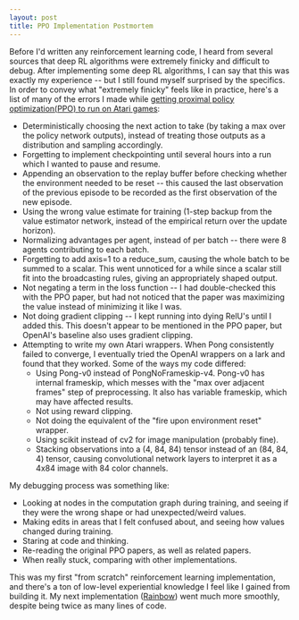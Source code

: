 ```yaml
---
layout: post
title: PPO Implementation Postmortem
---
```


Before I'd written any reinforcement learning code, I heard from several sources that deep RL algorithms were extremely finicky and difficult to debug.  After implementing some deep RL algorithms, I can say that this was exactly my experience -- but I still found myself surprised by the specifics.  In order to convey what "extremely finicky" feels like in practice, here's a list of many of the errors I made while [getting proximal policy optimization(PPO) to run on Atari games](https://github.com/coreystaten/deeprl-ppo):
* Deterministically choosing the next action to take (by taking a max over the policy network outputs), instead of treating those outputs as a distribution and sampling accordingly.
* Forgetting to implement checkpointing until several hours into a run which I wanted to pause and resume.
* Appending an observation to the replay buffer before checking whether the environment needed to be reset -- this caused the last observation of the previous episode to be recorded as the first observation of the new episode.
* Using the wrong value estimate for training (1-step backup from the value estimator network, instead of the empirical return over the update horizon).
* Normalizing advantages per agent, instead of per batch -- there were 8 agents contributing to each batch.
* Forgetting to add axis=1 to a reduce_sum, causing the whole batch to be summed to a scalar.  This went unnoticed for a while since a scalar still fit into the broadcasting rules, giving an appropriately shaped output.
* Not negating a term in the loss function -- I had double-checked this with the PPO paper, but had not noticed that the paper was maximizing the value instead of minimizing it like I was.
* Not doing gradient clipping -- I kept running into dying RelU's until I added this.  This doesn't appear to be mentioned in the PPO paper, but OpenAI's baseline also uses gradient clipping.
* Attempting to write my own Atari wrappers.  When Pong consistently failed to converge, I eventually tried the OpenAI wrappers on a lark and found that they worked.  Some of the ways my code differed:
    * Using Pong-v0 instead of PongNoFrameskip-v4.  Pong-v0 has internal frameskip, which messes with the "max over adjacent frames" step of preprocessing.  It also has variable frameskip, which may have affected results.
    * Not using reward clipping.
    * Not doing the equivalent of the "fire upon environment reset" wrapper.
    * Using scikit instead of cv2 for image manipulation (probably fine).
    * Stacking observations into a (4, 84, 84) tensor instead of an (84, 84, 4) tensor, causing convolutional network layers to interpret it as a 4x84 image with 84 color channels.

My debugging process was something like:
* Looking at nodes in the computation graph during training, and seeing if they were the wrong shape or had unexpected/weird values.
* Making edits in areas that I felt confused about, and seeing how values changed during training.
* Staring at code and thinking.
* Re-reading the original PPO papers, as well as related papers.
* When really stuck, comparing with other implementations.

This was my first "from scratch" reinforcement learning implementation, and there's a ton of low-level experiential knowledge I feel like I gained from building it.  My next implementation ([Rainbow](https://github.com/coreystaten/deeprl-rainbow)) went much more smoothly, despite being twice as many lines of code.

